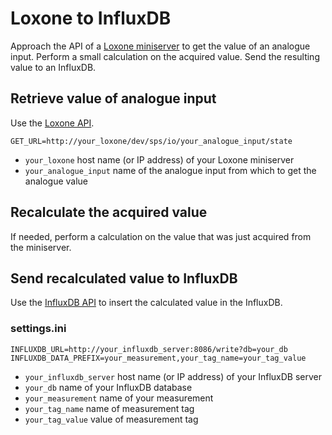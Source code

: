 # Loxone to InfluxDB
Approach the API of a [Loxone miniserver](https://www.loxone.com) to get the value of an analogue input.
Perform a small calculation on the acquired value.
Send the resulting value to an InfluxDB.
## Retrieve value of analogue input
Use the [Loxone API](https://www.loxone.com/enen/kb/api/).
```
GET_URL=http://your_loxone/dev/sps/io/your_analogue_input/state
```
- `your_loxone` host name (or IP address) of your Loxone miniserver
- `your_analogue_input` name of the analogue input from which to get the analogue value
## Recalculate the acquired value
If needed, perform a calculation on the value that was just acquired from the miniserver.
## Send recalculated value to InfluxDB
Use the [InfluxDB API](https://docs.influxdata.com/influxdb/v1.8/guides/write_data/) to insert the calculated value in the InfluxDB.
### settings.ini   
```
INFLUXDB_URL=http://your_influxdb_server:8086/write?db=your_db
INFLUXDB_DATA_PREFIX=your_measurement,your_tag_name=your_tag_value
```
- `your_influxdb_server` host name (or IP address) of your InfluxDB server
- `your_db` name of your InfluxDB database
- `your_measurement` name of your measurement
- `your_tag_name` name of measurement tag
- `your_tag_value` value of measurement tag
 



 